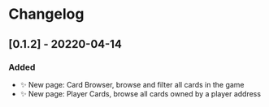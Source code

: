 # Changelog

<!-- https://keepachangelog.com/en/1.0.0/ -->

## [0.1.2] - 20220-04-14

### Added

- ✨ New page: Card Browser, browse and filter all cards in the game
- ✨ New page: Player Cards, browse all cards owned by a player address

